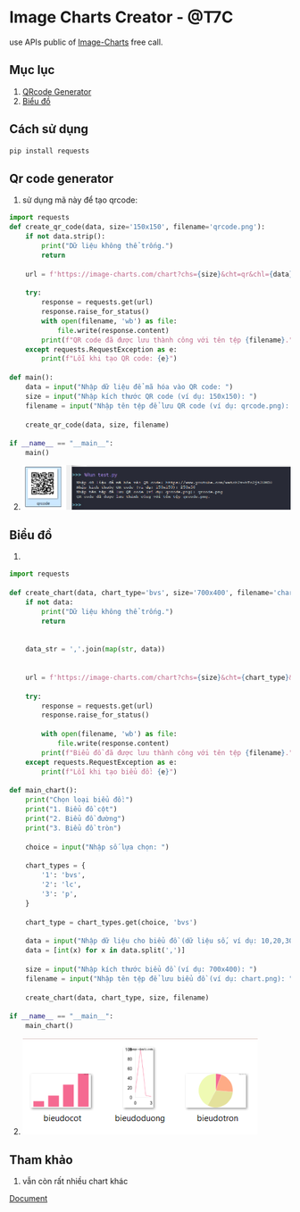 # Image Charts Creator - @T7C

use APIs public of [Image-Charts](https://image-charts.com) free call.

## Mục lục
1. [QRcode Generator](#qr-code-generator)
2. [Biểu đồ](#bieu-do)




## Cách sử dụng
```bash
pip install requests
```
## Qr code generator
1. sử dụng mã này để tạo qrcode:
```python
import requests
def create_qr_code(data, size='150x150', filename='qrcode.png'):
    if not data.strip():
        print("Dữ liệu không thể trống.")
        return
    
    url = f'https://image-charts.com/chart?chs={size}&cht=qr&chl={data}'
    
    try:
        response = requests.get(url)
        response.raise_for_status()
        with open(filename, 'wb') as file:
            file.write(response.content)
        print(f"QR code đã được lưu thành công với tên tệp {filename}.")
    except requests.RequestException as e:
        print(f"Lỗi khi tạo QR code: {e}")

def main():
    data = input("Nhập dữ liệu để mã hóa vào QR code: ")
    size = input("Nhập kích thước QR code (ví dụ: 150x150): ")
    filename = input("Nhập tên tệp để lưu QR code (ví dụ: qrcode.png): ")
    
    create_qr_code(data, size, filename)

if __name__ == "__main__":
    main()
```
2. ![exmaple](images/qrcode.png)


## Biểu đồ
1.
```python
import requests

def create_chart(data, chart_type='bvs', size='700x400', filename='chart.png'):
    if not data:
        print("Dữ liệu không thể trống.")
        return
    

    data_str = ','.join(map(str, data))
    
   
    url = f'https://image-charts.com/chart?chs={size}&cht={chart_type}&chd=t:{data_str}&chco=FF0000'
    
    try:
        response = requests.get(url)
        response.raise_for_status()
     
        with open(filename, 'wb') as file:
            file.write(response.content)
        print(f"Biểu đồ đã được lưu thành công với tên tệp {filename}.")
    except requests.RequestException as e:
        print(f"Lỗi khi tạo biểu đồ: {e}")

def main_chart():
    print("Chọn loại biểu đồ:")
    print("1. Biểu đồ cột")
    print("2. Biểu đồ đường")
    print("3. Biểu đồ tròn")

    choice = input("Nhập số lựa chọn: ")

    chart_types = {
        '1': 'bvs',  
        '2': 'lc',   
        '3': 'p',   
    }

    chart_type = chart_types.get(choice, 'bvs')

    data = input("Nhập dữ liệu cho biểu đồ (dữ liệu số, ví dụ: 10,20,30,40): ")
    data = [int(x) for x in data.split(',')]
    
    size = input("Nhập kích thước biểu đồ (ví dụ: 700x400): ")
    filename = input("Nhập tên tệp để lưu biểu đồ (ví dụ: chart.png): ")

    create_chart(data, chart_type, size, filename)

if __name__ == "__main__":
    main_chart()
```
2. ![example](images/bieudo.png)


## Tham khảo
1. vẫn còn rất nhiều chart khác

[Document](https://documentation.image-charts.com/)